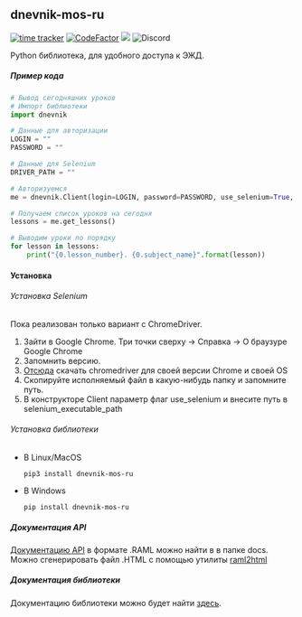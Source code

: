 ## dnevnik-mos-ru
[![time tracker](https://wakatime.com/badge/github/IvanProgramming/dnevnik_mos_ru.svg)](https://wakatime.com/badge/github/IvanProgramming/dnevnik_mos_ru)
[![CodeFactor](https://www.codefactor.io/repository/github/ivanprogramming/dnevnik_mos_ru/badge)](https://www.codefactor.io/repository/github/ivanprogramming/dnevnik_mos_ru)
[![](https://tokei.rs/b1/github/XAMPPRocky/tokei)](https://github.com/IvanProgramming/dnevnik_mos_ru)
![Discord](https://img.shields.io/discord/799693120358711356)

Python библиотека, для удобного доступа к ЭЖД.

##### Пример кода
```python
# Вывод сегодняшних уроков
# Импорт библиотеки
import dnevnik

# Данные для авторизации
LOGIN = ""
PASSWORD = ""

# Данные для Selenium
DRIVER_PATH = ""

# Авторизуемся
me = dnevnik.Client(login=LOGIN, password=PASSWORD, use_selenium=True, selenium_executable_path=DRIVER_PATH)

# Получаем список уроков на сегодня
lessons = me.get_lessons()

# Выводим уроки по порядку
for lesson in lessons:
    print("{0.lesson_number}. {0.subject_name}".format(lesson))
```
#### Установка

###### Установка Selenium
Пока реализован только вариант с ChromeDriver.
1. Зайти в Google Chrome. Три точки сверху -> Справка -> О браузуре Google Chrome
2. Запомнить версию.
3. [Отсюда](https://chromedriver.chromium.org/) скачать chromedriver для своей версии Chrome и своей OS
4. Скопируйте исполняемый файл в какую-нибудь папку и запомните путь.
5. В конструкторе Client параметр флаг use_selenium и внесите путь в selenium_executable_path

###### Установка библиотеки

- В Linux/MacOS 
    ```
    pip3 install dnevnik-mos-ru
    ``` 
- В Windows
    ```
    pip install dnevnik-mos-ru
    ``` 
 
##### Документация API
[Документацию API](/docs/API.raml) в формате .RAML можно найти в в папке docs. Можно сгенерировать файл .HTML с помощью
утилиты [raml2html](https://github.com/raml2html/raml2html)

##### Документация библиотеки
Документацию библиотеки можно будет найти [здесь](https://dnevnik.readthedocs.io/en/latest/). 


